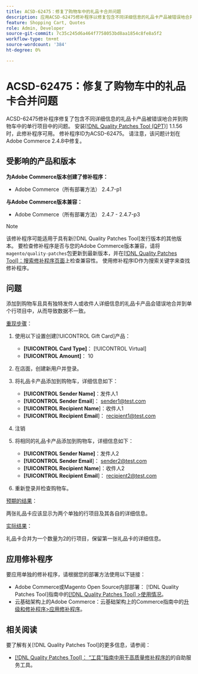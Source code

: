 ```yaml
---
title: ACSD-62475：修复了购物车中的礼品卡合并问题
description: 应用ACSD-62475修补程序以修复包含不同详细信息的礼品卡产品被错误地合并到购物车中的单行项目中的Adobe Commerce问题。
feature: Shopping Cart, Quotes
role: Admin, Developer
source-git-commit: 7c35c245d6a464f7758053bd8aa1854c8fe8a5f2
workflow-type: tm+mt
source-wordcount: '384'
ht-degree: 0%

---
```


# ACSD-62475：修复了购物车中的礼品卡合并问题

ACSD-62475修补程序修复了包含不同详细信息的礼品卡产品被错误地合并到购物车中的单行项目中的问题。 安装[[!DNL Quality Patches Tool (QPT)]](/help/tools/quality-patches-tool/quality-patches-tool-to-self-serve-quality-patches.md) 1.1.56时，此修补程序可用。 修补程序ID为ACSD-62475。 请注意，该问题计划在Adobe Commerce 2.4.8中修复。

## 受影响的产品和版本

**为Adobe Commerce版本创建了修补程序：**

* Adobe Commerce（所有部署方法） 2.4.7-p1

**与Adobe Commerce版本兼容：**

* Adobe Commerce（所有部署方法） 2.4.7 - 2.4.7-p3

>[!NOTE]
>
>该修补程序可能适用于具有新[!DNL Quality Patches Tool]发行版本的其他版本。 要检查修补程序是否与您的Adobe Commerce版本兼容，请将`magento/quality-patches`包更新到最新版本，并在[[!DNL Quality Patches Tool]：搜索修补程序页面](https://experienceleague.adobe.com/tools/commerce-quality-patches/index.html?lang=zh-Hans)上检查兼容性。 使用修补程序ID作为搜索关键字来查找修补程序。

## 问题

添加到购物车且具有独特发件人或收件人详细信息的礼品卡产品会错误地合并到单个行项目中，从而导致数据不一致。

<u>重现步骤</u>：

1. 使用以下设置创建[!UICONTROL Gift Card]产品：
   * **[!UICONTROL Card Type]**： [!UICONTROL Virtual]
   * **[!UICONTROL Amount]**： 10

1. 在店面，创建新用户并登录。

1. 将礼品卡产品添加到购物车，详细信息如下：
   * **[!UICONTROL Sender Name]**：发件人1
   * **[!UICONTROL Sender Email**]： sender1@test.com
   * **[!UICONTROL Recipient Name**]：收件人1
   * **[!UICONTROL Recipient Email**]： recipient1@test.com


1. 注销

1. 将相同的礼品卡产品添加到购物车，详细信息如下：
   * **[!UICONTROL Sender Name]**：发件人2
   * **[!UICONTROL Sender Email**]： sender2@test.com
   * **[!UICONTROL Recipient Name**]：收件人2
   * **[!UICONTROL Recipient Email**]： recipient2@test.com

1. 重新登录并检查购物车。

<u>预期的结果</u>：

两张礼品卡应该显示为两个单独的行项目及其各自的详细信息。

<u>实际结果</u>：

礼品卡合并为一个数量为2的行项目，保留第一张礼品卡的详细信息。

## 应用修补程序

要应用单独的修补程序，请根据您的部署方法使用以下链接：

* Adobe Commerce或Magento Open Source内部部署： [!DNL Quality Patches Tool]指南中的[[!DNL Quality Patches Tool] >使用情况](/help/tools/quality-patches-tool/usage.md)。
* 云基础架构上的Adobe Commerce：云基础架构上的Commerce指南中的[升级和修补程序>应用修补程序](https://experienceleague.adobe.com/docs/commerce-cloud-service/user-guide/develop/upgrade/apply-patches.html?lang=zh-Hans)。

## 相关阅读

要了解有关[!DNL Quality Patches Tool]的更多信息，请参阅：

* [[!DNL Quality Patches Tool]： “工具”指南中用于高质量修补程序的](/help/tools/quality-patches-tool/quality-patches-tool-to-self-serve-quality-patches.md)的自助服务工具。
